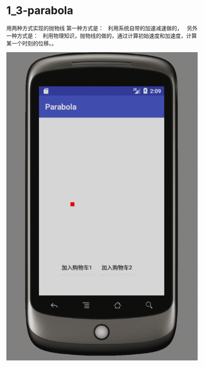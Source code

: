# 1_3-parabola
用两种方式实现的抛物线 第一种方式是：   利用系统自带的加速减速做的，   另外一种方式是：   利用物理知识，抛物线的做的，通过计算初始速度和加速度，计算某一个时刻的位移。。

![image](https://github.com/chengxiaobo2/1_3-parabola/blob/master/parabola.gif)
